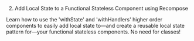 2. Add Local State to a Functional Stateless Component using Recompose

Learn how to use the 'withState' and 'withHandlers' higher order components to easily add local state to—and create a reusable local state pattern for—your functional stateless components. No need for classes!
